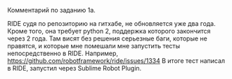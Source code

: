 Комментарий по заданию 1а.

RIDE судя по репозиторию на гитхабе, не обновляется уже два года. Кроме того, она требует python 2, поддержка которого закончится через 2 года.
Там висят без решения серьезные баги, которые не правятся, и которые мне помешали мне запустить тесты непосредственно в RIDE. Например, https://github.com/robotframework/ride/issues/1334
В итоге тест написал в RIDE, запустил через Sublime Robot Plugin.